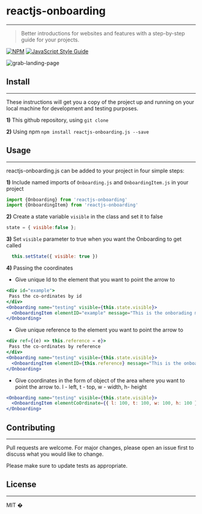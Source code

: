 # reactjs-onboarding
----------------------------------------------------------


> Better introductions for websites and features with a step-by-step guide for your projects. 

[![NPM](https://img.shields.io/npm/v/reactjs-onboarding.svg)](https://www.npmjs.com/package/reactjs-onboarding) [![JavaScript Style Guide](https://img.shields.io/badge/code_style-standard-brightgreen.svg)](https://standardjs.com)


![grab-landing-page](https://media.giphy.com/media/hQu9D1RzMJolsjtvbL/giphy.gif)

## Install
----------------------------------------------------------

These instructions will get you a copy of the project up and running on your local machine for development and testing purposes.

**1)** This github repository, using ```git clone```

**2)** Using npm ```npm install reactjs-onboarding.js --save```


## Usage
----------------------------------------------------------


reactjs-onboarding.js can be added to your project in four simple steps:



**1)** Include named imports of `Onboarding.js` and `OnboardingItem.js` in your project



```jsx
import {Onboarding} from 'reactjs-onboarding'
import {OnboardingItem} from 'reactjs-onboarding'
```


**2)** Create a state variable `visible` in the class and set it to false



```jsx
state = { visible:false };
```


**3)** Set `visible` parameter to true when you want the Onboarding to get called



```jsx
  this.setState({ visible: true })
```


**4)** Passing the coordinates


* Give unique Id to the element that you want to point the arrow to


```jsx
<div id="example">
 Pass the co-ordinates by id
</div>
<Onboarding name="testing" visible={this.state.visible}>
  <OnboardingItem elementID="example" message="This is the onborading message 1" />
</Onboarding>

```

* Give unique reference to the element you want to point the arrow to


```jsx
<div ref={(e) => this.reference = e}>
 Pass the co-ordinates by reference
</div>
<Onboarding name="testing" visible={this.state.visible}>
  <OnboardingItem elementID={this.reference} message="This is the onboarding message 2" />
</Onboarding>

```

* Give coordinates in the form of object of the area where you want to point the arrow to. l - left, t - top, w - width, h- height 


```jsx
<Onboarding name="testing" visible={this.state.visible}>
  <OnboardingItem elementCoOrdinate={{ l: 100, t: 100, w: 100, h: 100 }} message="This is the onboarding message 3" />
</Onboarding>

```


## Contributing
----------------------------------------------------------

Pull requests are welcome. For major changes, please open an issue first to discuss what you would like to change.

Please make sure to update tests as appropriate.



## License
----------------------------------------------------------


MIT � [](https://github.com/)
